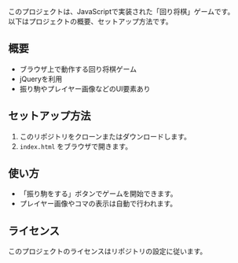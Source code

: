 このプロジェクトは、JavaScriptで実装された「回り将棋」ゲームです。  
以下はプロジェクトの概要、セットアップ方法です。

## 概要

- ブラウザ上で動作する回り将棋ゲーム
- jQueryを利用
- 振り駒やプレイヤー画像などのUI要素あり

## セットアップ方法

1. このリポジトリをクローンまたはダウンロードします。
2. `index.html` をブラウザで開きます。

## 使い方

- 「振り駒をする」ボタンでゲームを開始できます。
- プレイヤー画像やコマの表示は自動で行われます。

## ライセンス

このプロジェクトのライセンスはリポジトリの設定に従います。